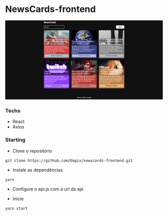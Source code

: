 # NewsCards-frontend

![Home Screenshot](./images/home_screenshot.png)

### Techs

- React
- Axios

### Starting

- Clone o repositório

```
git clone https://github.com/Empix/newscards-frontend.git
```

- Instale as dependências

```
yarn
```

- Configure o api.js com a url da api

- Inicie

```
yarn start
```
